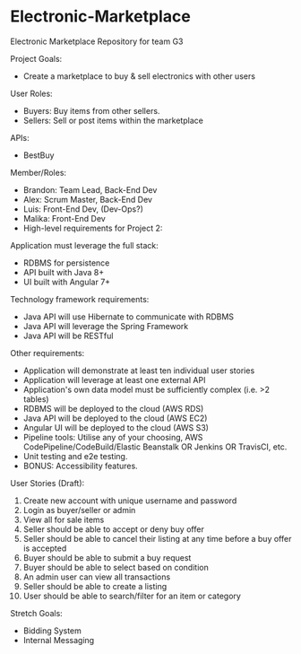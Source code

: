 # Electronic-Marketplace
Electronic Marketplace Repository for team G3

Project Goals:
+ Create a marketplace to buy & sell electronics with other users

User Roles:
+ Buyers: Buy items from other sellers. 
+ Sellers: Sell or post items within the marketplace

APIs: 
+ BestBuy

Member/Roles:
+ Brandon: Team Lead, Back-End Dev
+ Alex: Scrum Master, Back-End Dev
+ Luis: Front-End Dev, (Dev-Ops?)
+ Malika: Front-End Dev
+ High-level requirements for Project 2:

Application must leverage the full stack:
+ RDBMS for persistence
+ API built with Java 8+
+ UI built with Angular 7+

Technology framework requirements:
+ Java API will use Hibernate to communicate with RDBMS
+ Java API will leverage the Spring Framework
+ Java API will be RESTful

Other requirements:
+ Application will demonstrate at least ten individual user stories
+ Application will leverage at least one external API
+ Application's own data model must be sufficiently complex (i.e. >2 tables)
+ RDBMS will be deployed to the cloud (AWS RDS)
+ Java API will be deployed to the cloud (AWS EC2)
+ Angular UI will be deployed to the cloud (AWS S3)
+ Pipeline tools: Utilise any of your choosing, AWS CodePipeline/CodeBuild/Elastic Beanstalk OR Jenkins OR TravisCI, etc.
+ Unit testing and e2e testing.
+ BONUS: Accessibility features.

User Stories (Draft):
1. Create new account with unique username and password
2. Login as buyer/seller or admin
3. View all for sale items
4. Seller should be able to accept or deny buy offer
5. Seller should be able to cancel their listing at any time before a buy offer is accepted
6. Buyer should be able to submit a buy request
7. Buyer should be able to select based on condition
8. An admin user can view all transactions
9. Seller should be able to create a listing
10. User should be able to search/filter for an item or category

Stretch Goals:
+ Bidding System
+ Internal Messaging
